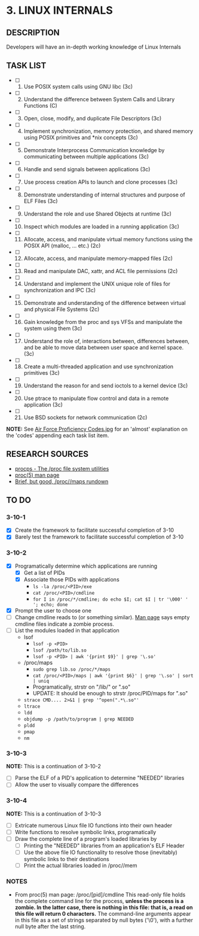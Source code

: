 # 3. LINUX INTERNALS

## DESCRIPTION
Developers will have an in-depth working knowledge of Linux Internals

## TASK LIST
* [ ] 1. Use POSIX system calls using GNU libc (3c)
* [ ] 2. Understand the difference between System Calls and Library Functions (C)
* [ ] 3. Open, close, modify, and duplicate File Descriptors (3c)
* [ ] 4. Implement synchronization, memory protection, and shared memory using POSIX primitives and \*nix concepts (3c)
* [ ] 5. Demonstrate Interprocess Communication knowledge by communicating between multiple applications (3c)
* [ ] 6. Handle and send signals between applications (3c)
* [ ] 7. Use process creation APIs to launch and clone processes (3c)
* [ ] 8. Demonstrate understanding of internal structures and purpose of ELF Files (3c)
* [ ] 9. Understand the role and use Shared Objects at runtime (3c)
* [ ] 10. Inspect which modules are loaded in a running application (3c)
* [ ] 11. Allocate, access, and manipulate virtual memory functions using the POSIX API (malloc, ... etc.) (2c)
* [ ] 12. Allocate, access, and manipulate memory-mapped files (2c)
* [ ] 13. Read and manipulate DAC, xattr, and ACL file permissions (2c)
* [ ] 14. Understand and implement the UNIX unique role of files for synchronization and IPC (3c)
* [ ] 15. Demonstrate and understanding of the difference between virtual and physical File Systems (2c)
* [ ] 16. Gain knowledge from the proc and sys VFSs and manipulate the system using them (3c)
* [ ] 17. Understand the role of, interactions between, differences between, and be able to move data between user space and kernel space. (3c)
* [ ] 18. Create a multi-threaded application and use synchronization primitives (3c)
* [ ] 19. Understand the reason for and send ioctols to a kernel device (3c)
* [ ] 20. Use ptrace to manipulate flow control and data in a remote application (3c)
* [ ] 21. Use BSD sockets for network communication (2c)

**NOTE:** See [Air Force Proficiency Codes.jpg](https://github.com/hark130/Latissimus_Dorsi/blob/master/Air%20Force%20Proficiency%20Codes.jpg) for an 'almost' explanation on the 'codes' appending each task list item.

## RESEARCH SOURCES

* [procps - The /proc file system utilities](http://procps.sourceforge.net/)
* [proc(5) man page](http://man7.org/linux/man-pages/man5/proc.5.html)
* [Brief, but good, /proc/<PID>/maps rundown](https://stackoverflow.com/questions/1401359/understanding-linux-proc-id-maps)

## TO DO

### 3-10-1

* [X] Create the framework to facilitate successful completion of 3-10
* [X] Barely test the framework to facilitate successful completion of 3-10

### 3-10-2

* [X] Programatically determine which applications are running
	* [X] Get a list of PIDs
	* [X] Associate those PIDs with applications
		* ```ls -la /proc/<PID>/exe```
		* ```cat /proc/<PID>/cmdline```
		* ```for I in /proc/*/cmdline; do echo $I; cat $I | tr '\000' ' '; echo; done```
* [X] Prompt the user to choose one
* [ ] Change <EMPTY> cmdline reads to <ZOMBIE> (or something similar).  [Man page](http://man7.org/linux/man-pages/man5/proc.5.html) says empty cmdline files indicate a zombie process.
* [ ] List the modules loaded in that application
	* lsof
		* ```lsof -p <PID>```
		* ```lsof /path/to/lib.so```
		* ```lsof -p <PID> | awk '{print $9}' | grep '\.so'```
	* /proc/maps
		* ```sudo grep lib.so /proc/*/maps```
		* ```cat /proc/<PID>/maps | awk '{print $6}' | grep '\.so' | sort | uniq```
		* Programatically, strstr on "/lib/" or ".so"
		* UPDATE: It should be enough to strstr /proc/PID/maps for ".so"
	* ```strace CMD.... 2>&1 | grep '^open(".*\.so"'```
	* ```ltrace```
	* ```ldd```
	* ```objdump -p /path/to/program | grep NEEDED```
	* ```pldd```
	* ```pmap```
	* ```nm```

### 3-10-3

**NOTE:** This is a continuation of 3-10-2

* [ ] Parse the ELF of a PID's application to determine "NEEDED" libraries
* [ ] Allow the user to visually compare the differences

### 3-10-4

**NOTE:** This is a continuation of 3-10-3

* [ ] Extricate numerous Linux file IO functions into their own header
* [ ] Write functions to resolve symbolic links, programatically
* [ ] Draw the complete line of a program's loaded libraries by
	* [ ] Printing the "NEEDED" libraries from an application's ELF Header
	* [ ] Use the above file IO functionality to resolve those (inevitably) symbolic links to their destinations
	* [ ] Print the actual libraries loaded in /proc/<PID>/mem

### NOTES

* From proc(5) man page:
/proc/[pid]/cmdline
              This read-only file holds the complete command line for the
              process, **unless the process is a zombie.  In the latter case,
              there is nothing in this file: that is, a read on this file
              will return 0 characters.**  The command-line arguments appear
              in this file as a set of strings separated by null bytes
              ('\0'), with a further null byte after the last string.
